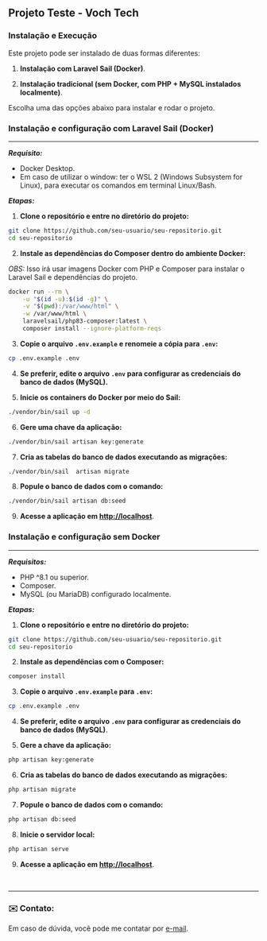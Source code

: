 ## Projeto Teste - Voch Tech

### Instalação e Execução

Este projeto pode ser instalado de duas formas diferentes:

1. **Instalação com Laravel Sail (Docker)**.
   
2. **Instalação tradicional (sem Docker, com PHP + MySQL instalados localmente)**.

Escolha uma das opções abaixo para instalar e rodar o projeto.

### Instalação e configuração com Laravel Sail (Docker)
---


***Requisito:***
- Docker Desktop.
- Em caso de utilizar o window: ter o WSL 2 (Windows Subsystem for Linux), para executar os comandos em terminal Linux/Bash. 

***Etapas:***

1. **Clone o repositório e entre no diretório do projeto:**

```bash
git clone https://github.com/seu-usuario/seu-repositorio.git
cd seu-repositorio
```

2. **Instale as dependências do Composer dentro do ambiente Docker:**

*OBS:* Isso irá usar imagens Docker com PHP e Composer para instalar o Laravel Sail e dependências do projeto.

```bash
docker run --rm \
    -u "$(id -u):$(id -g)" \
    -v "$(pwd):/var/www/html" \
    -w /var/www/html \
    laravelsail/php83-composer:latest \
    composer install --ignore-platform-reqs
```

3. **Copie o arquivo `.env.example` e renomeie a cópia para `.env`:**

```bash
cp .env.example .env
```

4. **Se preferir, edite o arquivo `.env` para configurar as credenciais do banco de dados (MySQL).**


5. **Inicie os containers do Docker por meio do Sail:**

```bash
./vendor/bin/sail up -d
```

6. **Gere uma chave da aplicação:**

```bash
./vendor/bin/sail artisan key:generate 
```

7. **Cria as tabelas do banco de dados executando as migrações:**

```bash
./vendor/bin/sail  artisan migrate
```

8. **Popule o banco de dados com o comando:**

```bash
./vendor/bin/sail artisan db:seed
```

9. **Acesse a aplicação em [http://localhost](http://localhost)**.



### Instalação e configuração sem Docker
---

***Requisitos:***
- PHP ^8.1 ou superior.
- Composer.
- MySQL (ou MariaDB) configurado localmente.

***Etapas:***

1. **Clone o repositório e entre no diretório do projeto:**

```bash
git clone https://github.com/seu-usuario/seu-repositorio.git
cd seu-repositorio
```

2. **Instale as dependências com o Composer:**

```bash
composer install
```

3. **Copie o arquivo `.env.example` para `.env`:**

```bash
cp .env.example .env
```

4. **Se preferir, edite o arquivo `.env` para configurar as credenciais do banco de dados (MySQL)**.

5. **Gere a chave da aplicação:**

```bash
php artisan key:generate 
```

6. **Cria as tabelas do banco de dados executando as migrações:**

```bash
php artisan migrate
```

7. **Popule o banco de dados com o comando:**
```bash
php artisan db:seed
```

8. **Inicie o servidor local:**

```bash
php artisan serve
```

9. **Acesse a aplicação em [http://localhost](http://localhost)**.

<br>

---

 
### ✉️ Contato:
Em caso de dúvida, você pode me contatar por [e-mail](guibuchalla@gmail.com).
